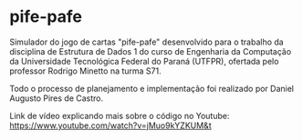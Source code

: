 # pife-pafe
Simulador do jogo de cartas "pife-pafe" desenvolvido para o trabalho da disciplina de Estrutura de Dados 1  do curso de Engenharia da Computação da Universidade Tecnológica Federal do Paraná (UTFPR), ofertada pelo professor Rodrigo Minetto na turma S71.

Todo o processo de planejamento e implementação foi realizado por Daniel Augusto Pires de Castro.

Link de vídeo explicando mais sobre o código no Youtube:
https://www.youtube.com/watch?v=jMuo9kYZKUM&t
